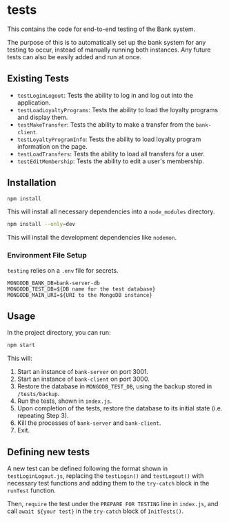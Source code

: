 # tests

This contains the code for end-to-end testing of the Bank system. 

The purpose of this is to automatically set up the bank system for any testing to occur, instead of manually running both instances. Any future tests can also be easily added and run at once.

## Existing Tests
- `testLoginLogout`: Tests the ability to log in and log out into the application.
- `testLoadLoyaltyPrograms`: Tests the ability to load the loyalty programs and display them.
- `testMakeTransfer`: Tests the ability to make a transfer from the `bank-client`.
- `testLoyaltyProgramInfo`: Tests the ability to load loyalty program information on the page.
- `testLoadTransfers`: Tests the ability to load all transfers for a user.
- `testEditMembership`: Tests the ability to edit a user's membership.

## Installation

```bash
npm install
```

This will install all necessary dependencies into a `node_modules` directory.

```bash
npm install --only=dev
```

This will install the development dependencies like `nodemon`.

### Environment File Setup

`testing` relies on a `.env` file for secrets. 

```
MONGODB_BANK_DB=bank-server-db
MONGODB_TEST_DB=${DB name for the test database}
MONGODB_MAIN_URI=${URI to the MongoDB instance}
```

## Usage

In the project directory, you can run:

```bash
npm start
```

This will:
1. Start an instance of `bank-server` on port 3001.
2. Start an instance of `bank-client` on port 3000.
3. Restore the database in `MONGODB_TEST_DB`, using the backup stored in `/tests/backup`.
4. Run the tests, shown in `index.js`.
5. Upon completion of the tests, restore the database to its initial state (i.e. repeating Step 3).
6. Kill the processes of `bank-server` and `bank-client`.
7. Exit.

## Defining new tests

A new test can be defined following the format shown in `testLoginLogout.js`, replacing the `testLogin()` and `testLogout()` with necessary test functions and adding them to the `try-catch` block in the `runTest` function.

Then, `require` the test under the `PREPARE FOR TESTING` line in `index.js`, and call `await ${your test}` in the `try-catch` block of `InitTests()`.